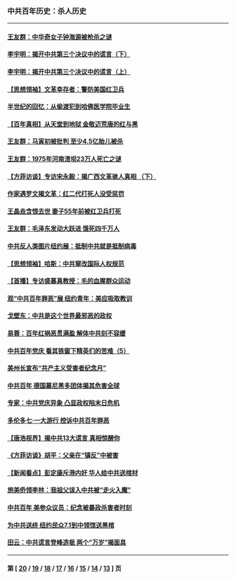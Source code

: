 ### 中共百年历史：杀人历史
---
#### [王友群：中华奇女子钟海源被枪杀之谜](../../pages/nf1176106/n13430555.md?12120430) 
#### [李宇明：揭开中共第三个决议中的谎言（下）](../../pages/nf1176106/n13389389.md?12120430) 
#### [李宇明：揭开中共第三个决议中的谎言（上）](../../pages/nf1176106/n13388697.md?12120430) 
#### [【思想领袖】文革幸存者：警防美国红卫兵](../../pages/nf1176106/n13339289.md?12120430) 
#### [半世纪的回忆：从偷渡犯到哈佛医学院毕业生](../../pages/nf1176106/n13345328.md?12120430) 
#### [【百年真相】从天堂到地狱 金敬迈荒唐的红与黑](../../pages/nf1176106/n13336995.md?12120430) 
#### [王友群：马寅初被批判 至少4.5亿胎儿被杀](../../pages/nf1176106/n13260313.md?12120430) 
#### [王友群：1975年河南溃坝23万人死亡之谜](../../pages/nf1176106/n13231576.md?12120430) 
#### [【方菲访谈】专访宋永毅：揭广西文革骇人真相 （下）](../../pages/nf1176106/n13209074.md?12120430) 
#### [作家遇罗文揭文革：红二代打死人没受惩罚](../../pages/nf1176106/n13205254.md?12120430) 
#### [王晶垚含恨去世 妻子55年前被红卫兵打死](../../pages/nf1176106/n13203590.md?12120430) 
#### [王友群：毛泽东发动大跃进 饿死四千万人](../../pages/nf1176106/n13177158.md?12120430) 
#### [中共反人类图片纽约展：抵制中共就是抵制病毒](../../pages/nf1176106/n13115371.md?12120430) 
#### [【思想领袖】哈斯：中共窜改国际人权规范](../../pages/nf1176106/n13053647.md?12120430) 
#### [【首播】专访盛慕真教授：毛的血腥群众运动](../../pages/nf1176106/n13091782.md?12120430) 
#### [观“中共百年罪恶”展 纽约青年：美应吸取教训](../../pages/nf1176106/n13085246.md?12120430) 
#### [戈壁东：中共是这个世界最邪恶的政权](../../pages/nf1176106/n13085641.md?12120430) 
#### [易蓉：百年红祸恶贯满盈 解体中共刻不容缓](../../pages/nf1176106/n13084455.md?12120430) 
#### [中共百年党庆 看其铁窗下精英们的苦难（5）](../../pages/nf1176106/n13076766.md?12120430) 
#### [美州长宣布“共产主义受害者纪念月”](../../pages/nf1176106/n13074024.md?12120430) 
#### [中共百年 德国慕尼黑多团体揭其危害全球](../../pages/nf1176106/n13068873.md?12120430) 
#### [专家：中共党庆异象 凸显政权陷末日危机](../../pages/nf1176106/n13067084.md?12120430) 
#### [多伦多七·一大游行 控诉中共百年罪恶](../../pages/nf1176106/n13062043.md?12120430) 
#### [【唐浩视界】揭中共13大谎言 真相惊醒你](../../pages/nf1176106/n13065208.md?12120430) 
#### [《方菲访谈》胡平：父亲在“镇反”中被害](../../pages/nf1176106/n13064114.md?12120430) 
#### [【新闻看点】彭定康斥港内奸 华人给中共送棺材](../../pages/nf1176106/n13064230.md?12120430) 
#### [旅美侨领李林：我祖父误入中共被“走火入魔”](../../pages/nf1176106/n13062777.md?12120430) 
#### [中共百年 美参众议员：纪念被暴政杀害者时刻](../../pages/nf1176106/n13063735.md?12120430) 
#### [为中共送终 纽约民众7.1到中领馆送黑棺](../../pages/nf1176106/n13062573.md?12120430) 
#### [田云：中共谎言登峰造极 两个“万岁”揭面具](../../pages/nf1176106/n13062013.md?12120430) 

---
#### 第 [ [20](./20.md?12120430) / [19](./19.md?12120430) / [18](./18.md?12120430) / [17](./17.md?12120430) / [16](./16.md?12120430) / [15](./15.md?12120430) / [14](./14.md?12120430) / [13](./13.md?12120430) ] 页
